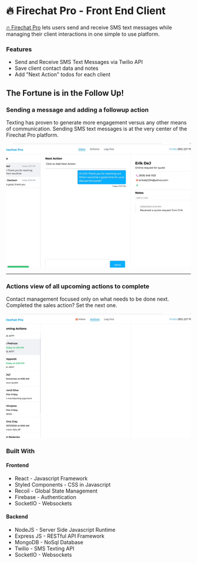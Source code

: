 # 🔥 Firechat Pro - Front End Client

[🔥 Firechat Pro](https://firechat.pro) lets users send and receive SMS text messages while managing their client interactions in one simple to use platform.

### Features

- Send and Receive SMS Text Messages via Twilio API
- Save client contact data and notes
- Add "Next Action" todos for each client

## The Fortune is in the Follow Up!

### Sending a message and adding a followup action

Texting has proven to generate more engagement versus any other means of communication. Sending SMS text messages is at the very center of the Firechat Pro platform.

![sending sms example](sms-example.gif)

---

### Actions view of all upcoming actions to complete

Contact management focused only on what needs to be done next. Completed the sales action? Set the next one.

![action view example](action-view-example.gif)

### Built With

#### Frontend

- React - Javascript Framework
- Styled Components - CSS in Javascript
- Recoil - Global State Management
- Firebase - Authentication
- SocketIO - Websockets

#### Backend

- NodeJS - Server Side Javascript Runtime
- Express JS - RESTful API Framework
- MongoDB - NoSql Database
- Twilio - SMS Texting API
- SocketIO - Websockets
